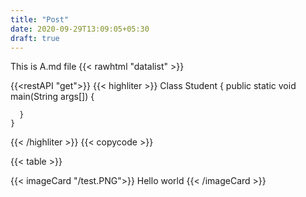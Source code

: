 ```yaml
---
title: "Post"
date: 2020-09-29T13:09:05+05:30
draft: true
---
```


This is A.md file
{{< rawhtml "datalist" >}}

{{<restAPI "get">}}
{{< highliter >}}
    Class Student {
      public static void main(String args[]) {

      }
    }
{{< /highliter >}}
{{< copycode >}}

{{< table >}}

{{< imageCard "/test.PNG">}}
  Hello world
{{< /imageCard >}}
